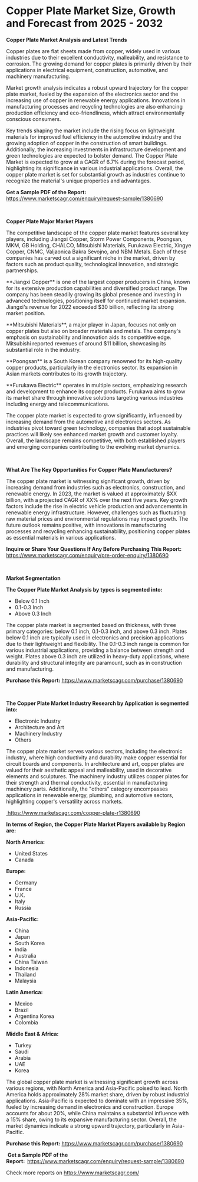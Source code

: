 <p><h1>Copper Plate Market Size, Growth and Forecast from 2025 - 2032</h1></p><p><strong>Copper Plate Market Analysis and Latest Trends</strong></p>
<p><p>Copper plates are flat sheets made from copper, widely used in various industries due to their excellent conductivity, malleability, and resistance to corrosion. The growing demand for copper plates is primarily driven by their applications in electrical equipment, construction, automotive, and machinery manufacturing.</p><p>Market growth analysis indicates a robust upward trajectory for the copper plate market, fueled by the expansion of the electronics sector and the increasing use of copper in renewable energy applications. Innovations in manufacturing processes and recycling technologies are also enhancing production efficiency and eco-friendliness, which attract environmentally conscious consumers.</p><p>Key trends shaping the market include the rising focus on lightweight materials for improved fuel efficiency in the automotive industry and the growing adoption of copper in the construction of smart buildings. Additionally, the increasing investments in infrastructure development and green technologies are expected to bolster demand. The Copper Plate Market is expected to grow at a CAGR of 6.7% during the forecast period, highlighting its significance in various industrial applications. Overall, the copper plate market is set for substantial growth as industries continue to recognize the material's unique properties and advantages.</p></p>
<p><strong>Get a Sample PDF of the Report:&nbsp;</strong> <a href="https://www.marketscagr.com/enquiry/request-sample/1380690?utm_campaign=1911&utm_medium=2&utm_source=Github&utm_content=ia&utm_term=30012025&utm_id=copper-plate">https://www.marketscagr.com/enquiry/request-sample/1380690</a></p>
<p>&nbsp;</p>
<p><strong>Copper Plate Major Market Players</strong></p>
<p><p>The competitive landscape of the copper plate market features several key players, including Jiangxi Copper, Storm Power Components, Poongsan, MKM, GB Holding, CHALCO, Mitsubishi Materials, Furukawa Electric, Xingye Copper, CNMC, Valjaonica Bakra Sevojno, and NBM Metals. Each of these companies has carved out a significant niche in the market, driven by factors such as product quality, technological innovation, and strategic partnerships.</p><p>**Jiangxi Copper** is one of the largest copper producers in China, known for its extensive production capabilities and diversified product range. The company has been steadily growing its global presence and investing in advanced technologies, positioning itself for continued market expansion. Jiangxi's revenue for 2022 exceeded $30 billion, reflecting its strong market position.</p><p>**Mitsubishi Materials**, a major player in Japan, focuses not only on copper plates but also on broader materials and metals. The company's emphasis on sustainability and innovation aids its competitive edge. Mitsubishi reported revenues of around $11 billion, showcasing its substantial role in the industry.</p><p>**Poongsan** is a South Korean company renowned for its high-quality copper products, particularly in the electronics sector. Its expansion in Asian markets contributes to its growth trajectory. </p><p>**Furukawa Electric** operates in multiple sectors, emphasizing research and development to enhance its copper products. Furukawa aims to grow its market share through innovative solutions targeting various industries including energy and telecommunications.</p><p>The copper plate market is expected to grow significantly, influenced by increasing demand from the automotive and electronics sectors. As industries pivot toward green technology, companies that adopt sustainable practices will likely see enhanced market growth and customer loyalty. Overall, the landscape remains competitive, with both established players and emerging companies contributing to the evolving market dynamics.</p></p>
<p>&nbsp;</p>
<p><strong>What Are The Key Opportunities For Copper Plate Manufacturers?</strong></p>
<p><p>The copper plate market is witnessing significant growth, driven by increasing demand from industries such as electronics, construction, and renewable energy. In 2023, the market is valued at approximately $XX billion, with a projected CAGR of XX% over the next five years. Key growth factors include the rise in electric vehicle production and advancements in renewable energy infrastructure. However, challenges such as fluctuating raw material prices and environmental regulations may impact growth. The future outlook remains positive, with innovations in manufacturing processes and recycling enhancing sustainability, positioning copper plates as essential materials in various applications.</p></p>
<p><strong>Inquire or Share Your Questions If Any Before Purchasing This Report:</strong> <a href="https://www.marketscagr.com/enquiry/pre-order-enquiry/1380690?utm_campaign=1911&utm_medium=2&utm_source=Github&utm_content=ia&utm_term=30012025&utm_id=copper-plate">https://www.marketscagr.com/enquiry/pre-order-enquiry/1380690</a></p>
<p>&nbsp;</p>
<p><strong>Market Segmentation</strong></p>
<p><strong>The Copper Plate Market Analysis by types is segmented into:</strong></p>
<p><ul><li>Below 0.1 Inch</li><li>0.1-0.3 Inch</li><li>Above 0.3 Inch</li></ul></p>
<p><p>The copper plate market is segmented based on thickness, with three primary categories: below 0.1 inch, 0.1-0.3 inch, and above 0.3 inch. Plates below 0.1 inch are typically used in electronics and precision applications due to their lightweight and flexibility. The 0.1-0.3 inch range is common for various industrial applications, providing a balance between strength and weight. Plates above 0.3 inch are utilized in heavy-duty applications, where durability and structural integrity are paramount, such as in construction and manufacturing.</p></p>
<p><strong>Purchase this Report:&nbsp;</strong><a href="https://www.marketscagr.com/purchase/1380690?utm_campaign=1911&utm_medium=2&utm_source=Github&utm_content=ia&utm_term=30012025&utm_id=copper-plate">https://www.marketscagr.com/purchase/1380690</a></p>
<p>&nbsp;</p>
<p><strong>The Copper Plate Market Industry Research by Application is segmented into:</strong></p>
<p><ul><li>Electronic Industry</li><li>Architecture and Art</li><li>Machinery Industry</li><li>Others</li></ul></p>
<p><p>The copper plate market serves various sectors, including the electronic industry, where high conductivity and durability make copper essential for circuit boards and components. In architecture and art, copper plates are valued for their aesthetic appeal and malleability, used in decorative elements and sculptures. The machinery industry utilizes copper plates for their strength and thermal conductivity, essential in manufacturing machinery parts. Additionally, the "others" category encompasses applications in renewable energy, plumbing, and automotive sectors, highlighting copper's versatility across markets.</p></p>
<p><a href="https://www.marketscagr.com/copper-plate-r1380690?utm_campaign=1911&utm_medium=2&utm_source=Github&utm_content=ia&utm_term=30012025&utm_id=copper-plate">&nbsp;https://www.marketscagr.com/copper-plate-r1380690</a></p>
<p><strong>In terms of Region, the Copper Plate Market Players available by Region are:</strong></p>
<p>
    <p> <strong> North America: </strong>
        <ul>
            <li>United States</li>
            <li>Canada</li>
        </ul>
        </p> 
    <p> <strong> Europe: </strong>
        <ul>
            <li>Germany</li>
            <li>France</li>
            <li>U.K.</li>
            <li>Italy</li>
            <li>Russia</li>
        </ul>
        </p> 
    <p> <strong> Asia-Pacific: </strong>
        <ul>
            <li>China</li>
            <li>Japan</li>
            <li>South Korea</li>
            <li>India</li>
            <li>Australia</li>
            <li>China Taiwan</li>
            <li>Indonesia</li>
            <li>Thailand</li>
            <li>Malaysia</li>
        </ul>
        </p> 
    <p> <strong> Latin America: </strong>
        <ul>
            <li>Mexico</li>
            <li>Brazil</li>
            <li>Argentina Korea</li>
            <li>Colombia</li>
        </ul>
        </p> 
    <p> <strong> Middle East & Africa: </strong>
        <ul>
            <li>Turkey</li>
            <li>Saudi</li>
            <li>Arabia</li>
            <li>UAE</li>
            <li>Korea</li>
        </ul>
    </p>
    </p>
<p><p>The global copper plate market is witnessing significant growth across various regions, with North America and Asia-Pacific poised to lead. North America holds approximately 28% market share, driven by robust industrial applications. Asia-Pacific is expected to dominate with an impressive 35%, fueled by increasing demand in electronics and construction. Europe accounts for about 20%, while China maintains a substantial influence with a 15% share, owing to its expansive manufacturing sector. Overall, the market dynamics indicate a strong upward trajectory, particularly in Asia-Pacific.</p></p>
<p><strong>Purchase this Report: </strong><a href="https://www.marketscagr.com/purchase/1380690?utm_campaign=1911&utm_medium=2&utm_source=Github&utm_content=ia&utm_term=30012025&utm_id=copper-plate">https://www.marketscagr.com/purchase/1380690</a></p>
<p>&nbsp;<strong>Get a Sample PDF of the Report:&nbsp;&nbsp;</strong><a href="https://www.marketscagr.com/enquiry/request-sample/1380690?utm_campaign=1911&utm_medium=2&utm_source=Github&utm_content=ia&utm_term=30012025&utm_id=copper-plate">https://www.marketscagr.com/enquiry/request-sample/1380690</a></p>
<p><strong></strong></p>
<p>Check more reports on <a href="https://www.marketscagr.com/?utm_campaign=1911&utm_medium=2&utm_source=Github&utm_content=ia&utm_term=30012025&utm_id=copper-plate">https://www.marketscagr.com/</a></p>